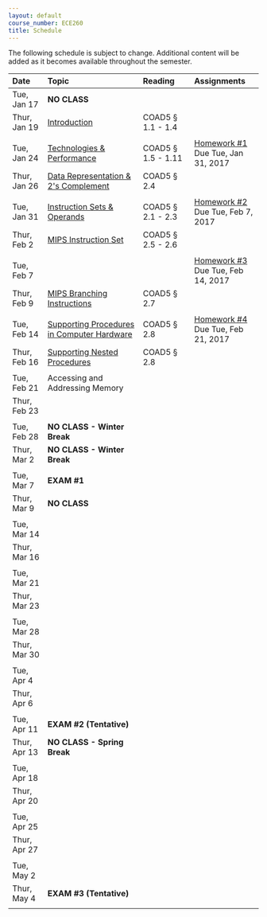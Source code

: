 ```yaml
---
layout: default
course_number: ECE260
title: Schedule
---
```


The following schedule is subject to change.
Additional content will be added as it becomes available throughout the semester.<br>


**Date**       | **Topic**                                                                                                        |  **Reading**                                                |  **Assignments**                                                           
:--------------|:-----------------------------------------------------------------------------------------------------------------|:------------------------------------------------------------|:-----------------------------------------------------------------------    
Tue, Jan 17    |  **NO CLASS**                                                                                                    |                                                             |
Thur, Jan 19   |  [Introduction](lectures/lecture1_introduction.pdf)                                                              |  COAD5 § 1.1 - 1.4                                          |
 | | |
Tue, Jan 24    |  [Technologies & Performance](lectures/lecture2_technologies_and_performance.pdf)                                |  COAD5 § 1.5 - 1.11                                         |  [Homework #1](homework/Homework_Assignment_1.txt) <br> Due Tue, Jan 31, 2017
Thur, Jan 26   |  [Data Representation & 2's Complement](lectures/lecture3_data_representation_and_2s_complement.pdf)             |  COAD5 § 2.4                                                |
 | | |
Tue, Jan 31    |  [Instruction Sets & Operands](lectures/lecture4_instructions_and_instruction_sets.pdf)                          |  COAD5 § 2.1 - 2.3                                          |  [Homework #2](homework/Homework_Assignment_2.txt) <br> Due Tue, Feb 7, 2017
Thur, Feb 2    |  [MIPS Instruction Set](lectures/lecture5_MIPS_instruction_set.pdf)                                              |  COAD5 § 2.5 - 2.6                                          |
 | | |
Tue, Feb 7     |                                                                                                                  |                                                             |  [Homework #3](homework/Homework_Assignment_3.txt) <br> Due Tue, Feb 14, 2017
Thur, Feb 9    |  [MIPS Branching Instructions](lectures/lecture6_MIPS_Branching_Instructions.pdf)                                |  COAD5 § 2.7                                                |
 | | |
Tue, Feb 14    |  [Supporting Procedures in Computer Hardware](lectures/lecture7_Supporting_Procedures_in_Computer_Hardware.pdf)  |  COAD5 § 2.8                                                |  [Homework #4](homework/Homework_Assignment_4.txt) <br> Due Tue, Feb 21, 2017 
Thur, Feb 16   |  [Supporting Nested Procedures](lectures/lecture8_Supporting_Nested_Procedures.pdf)                              |  COAD5 § 2.8                                                | 
 | | |
Tue, Feb 21    |  Accessing and Addressing Memory                                                                                 |                                                             | <!-- COAD5 § 2.9 - 2.11 --> 
Thur, Feb 23   |                                                                                                                  |                                                             | <!-- COAD5 § 2.12 - 2.13 -->
 | | |
Tue, Feb 28    |  **NO CLASS - Winter Break**                                                                                     |                                                             | <!-- Winter Break -->
Thur, Mar 2    |  **NO CLASS - Winter Break**                                                                                     |                                                             | <!-- Winter Break -->
 | | |
Tue, Mar 7     |  **EXAM #1**                                                                                                     |                                                             | 
Thur, Mar 9    |  **NO CLASS**                                                                                                    |                                                             | <!-- SIGCSE WEEK, no Thursday lecture --> 
 | | |
Tue, Mar 14    |                                                                                                                  |                                                             | <!-- COAD5 § 3.1 - 3.3 -->
Thur, Mar 16   |                                                                                                                  |                                                             | <!-- COAD5 § 3.4 - 3.5 -->
 | | |
Tue, Mar 21    |                                                                                                                  |                                                             | <!-- COAD5 § 3.6 - 3.9 -->
Thur, Mar 23   |                                                                                                                  |                                                             | <!-- COAD5 § 4.1 - 4.3 -->
 | | |
Tue, Mar 28    |                                                                                                                  |                                                             | <!-- COAD5 § 4.3 - 4.5 -->
Thur, Mar 30   |                                                                                                                  |                                                             | <!-- COAD5 § 4.6 - 4.7 -->
 | | |
Tue, Apr 4     |                                                                                                                  |                                                             | <!-- COAD5 § 4.8 - 4.9 -->
Thur, Apr 6    |                                                                                                                  |                                                             | <!-- COAD5 § 4.10 -->
 | | |
Tue, Apr 11    |  **EXAM #2 (Tentative)**                                                                                         |                                                             | <!-- EXAM #2 -->
Thur, Apr 13   |  **NO CLASS - Spring Break**                                                                                     |                                                             | <!-- Spring Break -->
 | | |
Tue, Apr 18    |                                                                                                                  |                                                             | <!-- COAD5 § 5.1 - 5.3 -->
Thur, Apr 20   |                                                                                                                  |                                                             | <!-- COAD5 § 5.4 -->
 | | |
Tue, Apr 25    |                                                                                                                  |                                                             | <!-- COAD5 § 5.1 - 5.3 -->
Thur, Apr 27   |                                                                                                                  |                                                             | <!-- COAD5 § 6.1 - 6.3 -->
 | | |
Tue, May 2     |                                                                                                                  |                                                             | <!-- COAD5 § 6.4 - 6.6 -->
Thur, May 4    |  **EXAM #3 (Tentative)**                                                                                         |                                                             | <!-- EXAM #3 -->
 | | |